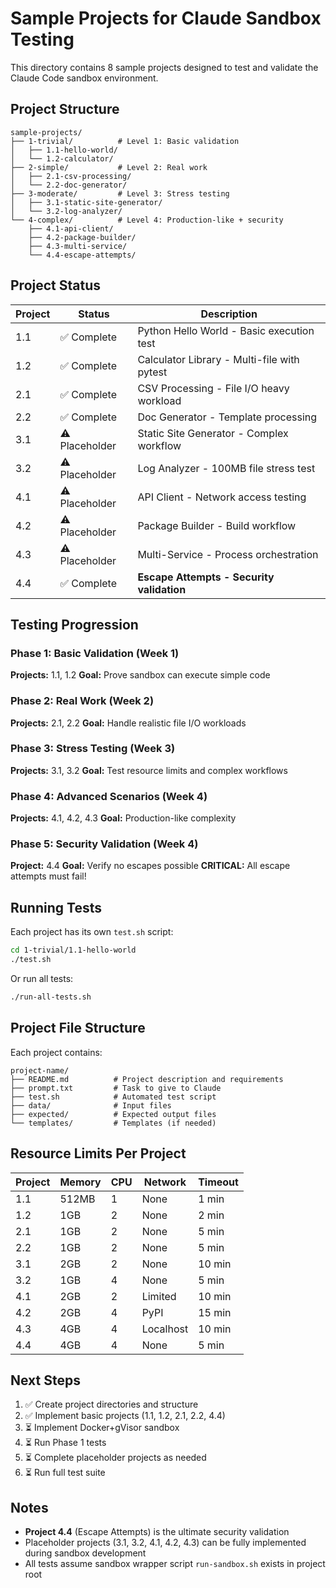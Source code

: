 # Sample Projects for Claude Sandbox Testing

This directory contains 8 sample projects designed to test and validate the Claude Code sandbox environment.

## Project Structure

```
sample-projects/
├── 1-trivial/          # Level 1: Basic validation
│   ├── 1.1-hello-world/
│   └── 1.2-calculator/
├── 2-simple/           # Level 2: Real work
│   ├── 2.1-csv-processing/
│   └── 2.2-doc-generator/
├── 3-moderate/         # Level 3: Stress testing
│   ├── 3.1-static-site-generator/
│   └── 3.2-log-analyzer/
└── 4-complex/          # Level 4: Production-like + security
    ├── 4.1-api-client/
    ├── 4.2-package-builder/
    ├── 4.3-multi-service/
    └── 4.4-escape-attempts/
```

## Project Status

| Project | Status | Description |
|---------|--------|-------------|
| 1.1 | ✅ Complete | Python Hello World - Basic execution test |
| 1.2 | ✅ Complete | Calculator Library - Multi-file with pytest |
| 2.1 | ✅ Complete | CSV Processing - File I/O heavy workload |
| 2.2 | ✅ Complete | Doc Generator - Template processing |
| 3.1 | ⚠️ Placeholder | Static Site Generator - Complex workflow |
| 3.2 | ⚠️ Placeholder | Log Analyzer - 100MB file stress test |
| 4.1 | ⚠️ Placeholder | API Client - Network access testing |
| 4.2 | ⚠️ Placeholder | Package Builder - Build workflow |
| 4.3 | ⚠️ Placeholder | Multi-Service - Process orchestration |
| 4.4 | ✅ Complete | **Escape Attempts - Security validation** |

## Testing Progression

### Phase 1: Basic Validation (Week 1)
**Projects:** 1.1, 1.2
**Goal:** Prove sandbox can execute simple code

### Phase 2: Real Work (Week 2)
**Projects:** 2.1, 2.2
**Goal:** Handle realistic file I/O workloads

### Phase 3: Stress Testing (Week 3)
**Projects:** 3.1, 3.2
**Goal:** Test resource limits and complex workflows

### Phase 4: Advanced Scenarios (Week 4)
**Projects:** 4.1, 4.2, 4.3
**Goal:** Production-like complexity

### Phase 5: Security Validation (Week 4)
**Project:** 4.4
**Goal:** Verify no escapes possible
**CRITICAL:** All escape attempts must fail!

## Running Tests

Each project has its own `test.sh` script:

```bash
cd 1-trivial/1.1-hello-world
./test.sh
```

Or run all tests:

```bash
./run-all-tests.sh
```

## Project File Structure

Each project contains:

```
project-name/
├── README.md          # Project description and requirements
├── prompt.txt         # Task to give to Claude
├── test.sh            # Automated test script
├── data/              # Input files
├── expected/          # Expected output files
└── templates/         # Templates (if needed)
```

## Resource Limits Per Project

| Project | Memory | CPU | Network | Timeout |
|---------|--------|-----|---------|---------|
| 1.1 | 512MB | 1 | None | 1 min |
| 1.2 | 1GB | 2 | None | 2 min |
| 2.1 | 1GB | 2 | None | 5 min |
| 2.2 | 1GB | 2 | None | 5 min |
| 3.1 | 2GB | 2 | None | 10 min |
| 3.2 | 1GB | 4 | None | 5 min |
| 4.1 | 2GB | 2 | Limited | 10 min |
| 4.2 | 2GB | 4 | PyPI | 15 min |
| 4.3 | 4GB | 4 | Localhost | 10 min |
| 4.4 | 4GB | 4 | None | 5 min |

## Next Steps

1. ✅ Create project directories and structure
2. ✅ Implement basic projects (1.1, 1.2, 2.1, 2.2, 4.4)
3. ⏳ Implement Docker+gVisor sandbox
4. ⏳ Run Phase 1 tests
5. ⏳ Complete placeholder projects as needed
6. ⏳ Run full test suite

## Notes

- **Project 4.4** (Escape Attempts) is the ultimate security validation
- Placeholder projects (3.1, 3.2, 4.1, 4.2, 4.3) can be fully implemented during sandbox development
- All tests assume sandbox wrapper script `run-sandbox.sh` exists in project root

